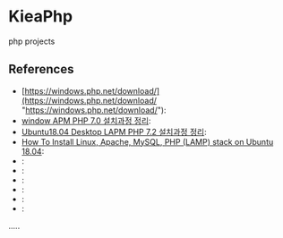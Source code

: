KieaPhp
=======

php projects


References
----------
- [https://windows.php.net/download/](https://windows.php.net/download/ "https://windows.php.net/download/"):
- [window APM PHP 7.0 설치과정 정리](https://jimnong.tistory.com/613 "window APM PHP 7.0 설치과정 정리"):
- [Ubuntu18.04 Desktop LAPM PHP 7.2 설치과정 정리](https://jimnong.tistory.com/743 "Ubuntu18.04 Desktop LAPM PHP 7.2 설치과정 정리"):
- [How To Install Linux, Apache, MySQL, PHP (LAMP) stack on Ubuntu 18.04](https://www.digitalocean.com/community/tutorials/how-to-install-linux-apache-mysql-php-lamp-stack-ubuntu-18-04 "How To Install Linux, Apache, MySQL, PHP (LAMP) stack on Ubuntu 18.04"):
- []( ""):
- []( ""):
- []( ""):
- []( ""):
- []( ""):
- []( ""):


.....

